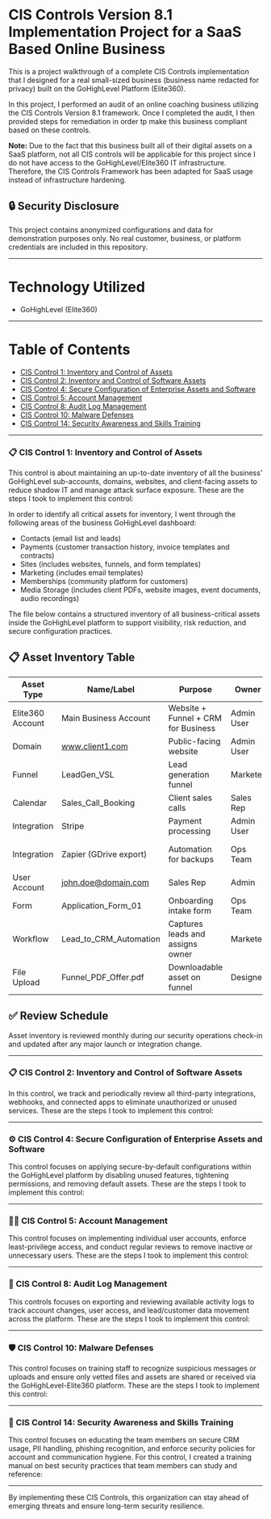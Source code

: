 # CIS Controls Version 8.1 Implementation Project for a SaaS Based Online Business
This is a project walkthrough of a complete CIS Controls implementation that I designed for a real small-sized business (business name redacted for privacy) built on the GoHighLevel Platform (Elite360). 

In this project, I performed an audit of an online coaching business utilizing the CIS Controls Version 8.1 framework. Once I completed the audit, I then provided steps for remediation in order tp make this business compliant based on these controls.

**Note:** Due to the fact that this business built all of their digital assets on a SaaS platform, not all CIS controls will be applicable for this project since I do not have access to the GoHighLevel/Elite360 IT infrastructure. Therefore, the CIS Controls Framework has been adapted for SaaS usage instead of infrastructure hardening. 

## 🔒 Security Disclosure
This project contains anonymized configurations and data for demonstration purposes only. No real customer, business, or platform credentials are included in this repository.

---

# Technology Utilized
- GoHighLevel (Elite360)

---


# Table of Contents

- [CIS Control 1: Inventory and Control of Assets](#cis-control-1-inventory-and-control-of-assets)
- [CIS Control 2: Inventory and Control of Software Assets](#step-2-mock-meeting-policy-buy-in-stakeholders)
- [CIS Control 4: Secure Configuration of Enterprise Assets and Software](#step-3-policy-finalization-and-senior-leadership-sign-off)
- [CIS Control 5: Account Management](#step-4-mock-meeting-initial-scan-permission-server-team)
- [CIS Control 8: Audit Log Management](#step-5-initial-scan-of-server-team-assets)
- [CIS Control 10: Malware Defenses](#step-6-vulnerability-assessment-and-prioritization)
- [CIS Control 14: Security Awareness and Skills Training](#step-7-distributing-remediations-to-remediation-teams)

---

### 📋 CIS Control 1: Inventory and Control of Assets

This control is about maintaining an up-to-date inventory of all the business' GoHighLevel sub-accounts, domains, websites, and client-facing assets to reduce shadow IT and manage attack surface exposure. These are the steps I took to implement this control:

In order to identify all critical assets for inventory, I went through the following areas of the business GoHighLevel dashboard:
- Contacts (email list and leads)
- Payments (customer transaction history, invoice templates and contracts)
- Sites (includes websites, funnels, and form templates)
- Marketing (includes email templates)
- Memberships (community platform for customers)
- Media Storage (includes client PDFs, website images, event documents, audio recordings)




The file below contains a structured inventory of all business-critical assets inside the GoHighLevel platform to support visibility, risk reduction, and secure configuration practices.

## 📋 Asset Inventory Table

| Asset Type      | Name/Label              | Purpose                            | Owner       | Status     | Notes                                
|------------------|--------------------------|-------------------------------------|-------------|------------|--------------------------------
| Elite360 Account | Main Business Account    | Website + Funnel + CRM for Business | Admin User | Active    | MFA enabled        
| Domain           | www.client1.com          | Public-facing website              | Admin User  | Active     | SSL enabled                     
| Funnel           | LeadGen_VSL              | Lead generation funnel             | Marketer    | Active     | Reviewed 2025-04-15             
| Calendar         | Sales_Call_Booking       | Client sales calls                 | Sales Rep   | Active     | Public link secured             
| Integration      | Stripe                   | Payment processing                 | Admin User  | Active     | API key rotated quarterly       
| Integration      | Zapier (GDrive export)   | Automation for backups             | Ops Team    | Active     | Sends to encrypted Google Drive 
| User Account     | john.doe@domain.com      | Sales Rep                          | Admin       | Active     | Least privilege confirmed       
| Form             | Application_Form_01      | Onboarding intake form             | Ops Team    | Active     | PII sanitized, reCAPTCHAenable  
| Workflow         | Lead_to_CRM_Automation   | Captures leads and assigns owner   | Marketer    | Active     | Logs reviewed                   
| File Upload      | Funnel_PDF_Offer.pdf     | Downloadable asset on funnel       | Designer    | Active     | No sensitive data


## ✅ Review Schedule
Asset inventory is reviewed monthly during our security operations check-in and updated after any major launch or integration change.


---

### 📋 CIS Control 2: Inventory and Control of Software Assets

In this control, we track and periodically review all third-party integrations, webhooks, and connected apps to eliminate unauthorized or unused services. These are the steps I took to implement this control:

---

### ⚙️ CIS Control 4: Secure Configuration of Enterprise Assets and Software

This control focuses on applying secure-by-default configurations within the GoHighLevel platform by disabling unused features, tightening permissions, and removing default assets. These are the steps I took to implement this control:


---

### 👨‍💻 CIS Control 5: Account Management

This control focuses on implementing individual user accounts, enforce least-privilege access, and conduct regular reviews to remove inactive or unnecessary users. These are the steps I took to implement this control:

---

### 🪪 CIS Control 8: Audit Log Management

This controls focuses on exporting and reviewing available activity logs to track account changes, user access, and lead/customer data movement across the platform. These are the steps I took to implement this control:

---

### 🛡️ CIS Control 10: Malware Defenses

This control focuses on training staff to recognize suspicious messages or uploads and ensure only vetted files and assets are shared or received via the GoHighLevel-Elite360 platform. These are the steps I took to implement this control:


---

### 👀 CIS Control 14: Security Awareness and Skills Training

This control focuses on educating the team members on secure CRM usage, PII handling, phishing recognition, and enforce security policies for account and communication hygiene. For this control, I created a training manual on best security practices that team members can study and reference:


---

By implementing these CIS Controls, this organization can stay ahead of emerging threats and ensure long-term security resilience.
